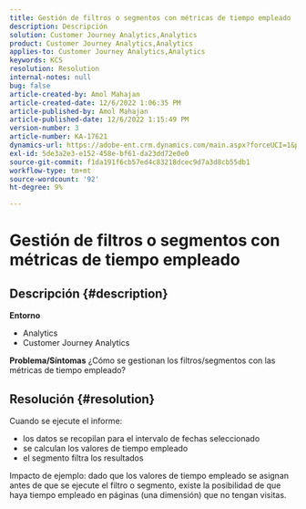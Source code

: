 ```yaml
---
title: Gestión de filtros o segmentos con métricas de tiempo empleado
description: Descripción
solution: Customer Journey Analytics,Analytics
product: Customer Journey Analytics,Analytics
applies-to: Customer Journey Analytics,Analytics
keywords: KCS
resolution: Resolution
internal-notes: null
bug: false
article-created-by: Amol Mahajan
article-created-date: 12/6/2022 1:06:35 PM
article-published-by: Amol Mahajan
article-published-date: 12/6/2022 1:15:49 PM
version-number: 3
article-number: KA-17621
dynamics-url: https://adobe-ent.crm.dynamics.com/main.aspx?forceUCI=1&pagetype=entityrecord&etn=knowledgearticle&id=f66217cf-6675-ed11-81aa-6045bd006e5a
exl-id: 5de3a2e3-e152-458e-bf61-da23dd72e0e0
source-git-commit: f1da191f6cb57ed4c83218dcec9d7a3d8cb55db1
workflow-type: tm+mt
source-wordcount: '92'
ht-degree: 9%

---
```


# Gestión de filtros o segmentos con métricas de tiempo empleado

## Descripción {#description}

<b>Entorno</b>
- Analytics
- Customer Journey Analytics



<b>Problema/Síntomas</b>
¿Cómo se gestionan los filtros/segmentos con las métricas de tiempo empleado?


## Resolución {#resolution}

Cuando se ejecute el informe:
- los datos se recopilan para el intervalo de fechas seleccionado
- se calculan los valores de tiempo empleado
- el segmento filtra los resultados


Impacto de ejemplo: dado que los valores de tiempo empleado se asignan antes de que se ejecute el filtro o segmento, existe la posibilidad de que haya tiempo empleado en páginas (una dimensión) que no tengan visitas.
